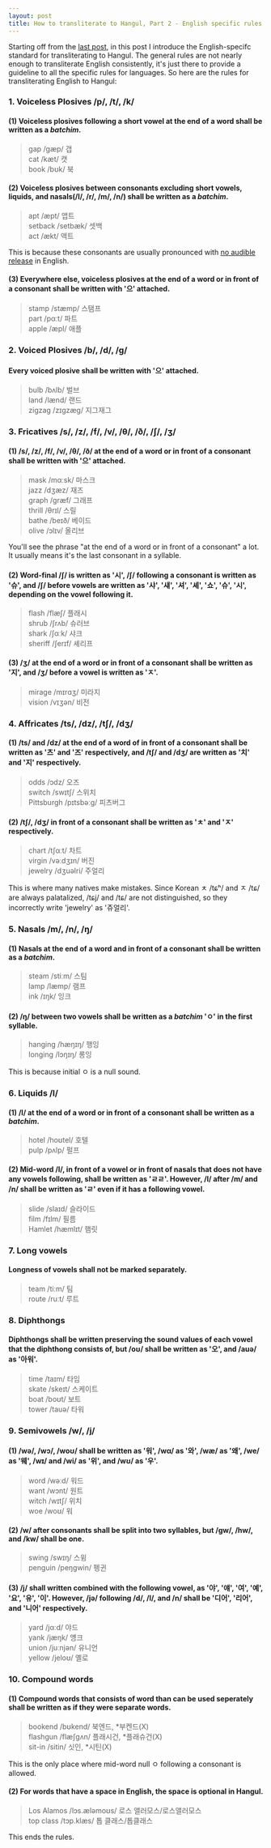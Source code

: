 ```yaml
---
layout: post
title: How to transliterate to Hangul, Part 2 - English specific rules
---
```


Starting off from the [last post](/blog/Trans1/), in this post I introduce the English-specifc standard for transliterating to Hangul. The general rules are not nearly enough to transliterate English consistently, it's just there to provide a guideline to all the specific rules for languages. So here are the rules for transliterating English to Hangul:

### 1. Voiceless Plosives /p/, /t/, /k/

#### (1) Voiceless plosives following a short vowel at the end of a word shall be written as a *batchim*.

> gap /gæp/ 갭<br>
> cat /kæt/ 캣<br>
> book /bʊk/ 북

#### (2) Voiceless plosives between consonants excluding short vowels, liquids, and nasals(/l/, /r/, /m/, /n/) shall be written as a *batchim*.

> apt /æpt/ 앱트<br>
> setback /setbæk/ 셋백<br>
> act /ækt/ 액트

This is because these consonants are usually pronounced with [no audible release](https://en.wikipedia.org/wiki/No_audible_release) in English.

#### (3) Everywhere else, voiceless plosives at the end of a word or in front of a consonant shall be written with '으' attached.

> stamp /stæmp/ 스탬프<br>
> part /pαːt/ 파트<br>
> apple /æpl/ 애플

### 2. Voiced Plosives /b/, /d/, /g/

#### Every voiced plosive shall be written with '으' attached.

> bulb /bʌlb/ 벌브<br>
> land /lænd/ 랜드<br>
> zigzag /zɪgzæg/ 지그재그

### 3. Fricatives /s/, /z/, /f/, /v/, /θ/, /ð/, /ʃ/, /ʒ/

#### (1) /s/, /z/, /f/, /v/, /θ/, /ð/ at the end of a word or in front of a consonant shall be written with '으' attached.

> mask /mαːsk/ 마스크<br>
> jazz /dʒæz/ 재즈<br>
> graph /græf/ 그래프<br>
> thrill /θrɪl/ 스릴<br>
> bathe /beɪð/ 베이드<br>
> olive /ɔlɪv/ 올리브

You'll see the phrase "at the end of a word or in front of a consonant" a lot. It usually means it's the last consonant in a syllable.

#### (2) Word-final /ʃ/ is written as '시', /ʃ/ following a consonant is written as '슈', and /ʃ/ before vowels are written as '샤', '섀', '셔', '셰', '쇼', '슈', '시', depending on the vowel following it.

> flash /flæʃ/ 플래시<br>
> shrub /ʃrʌb/ 슈러브<br>
> shark /ʃαːk/ 샤크<br>
> sheriff /ʃerɪf/ 셰리프

#### (3) /ʒ/ at the end of a word or in front of a consonant shall be written as '지', and /ʒ/ before a vowel is written as 'ㅈ'.

> mirage /mɪrɑʒ/ 미라지<br>
> vision /vɪʒən/ 비전<br>

### 4. Affricates /ts/, /dz/, /tʃ/, /dʒ/

#### (1) /ts/ and /dz/ at the end of a word of in front of a consonant shall be written as '츠' and '즈' respectively, and /tʃ/ and /dʒ/ are written as '치' and '지' respectively.

> odds /ɔdz/ 오즈<br>
> switch /swɪtʃ/ 스위치<br>
> Pittsburgh /pɪtsbəːg/ 피츠버그

#### (2) /tʃ/, /dʒ/ in front of a consonant shall be written as 'ㅊ' and 'ㅈ' respectively.

> chart /tʃαːt/ 차트<br>
> virgin /vəːdʒɪn/ 버진<br>
> jewelry /dʒuəlri/ 주얼리

This is where many natives make mistakes. Since Korean ㅊ /tɕʰ/ and ㅈ /tɕ/ are always palatalized, /tɕj/ and /tɕ/ are not distinguished, so they incorrectly write 'jewelry' as '쥬얼리'.

### 5. Nasals /m/, /n/, /ŋ/

#### (1) Nasals at the end of a word and in front of a consonant shall be written as a *batchim*.

> steam /stiːm/ 스팀<br>
> lamp /læmp/ 램프<br>
> ink /ɪŋk/ 잉크

#### (2) /ŋ/ between two vowels shall be written as a *batchim* 'ㅇ' in the first syllable.

> hanging /hæŋɪŋ/ 행잉<br>
> longing /lɔŋɪŋ/ 롱잉

This is because initial ㅇ is a null sound.

### 6. Liquids /l/

#### (1) /l/ at the end of a word or in front of a consonant shall be written as a *batchim*.

> hotel /hoʊtel/ 호텔<br>
> pulp /pʌlp/ 펄프

#### (2) Mid-word /l/, in front of a vowel or in front of nasals that does not have any vowels following, shall be written as 'ㄹㄹ'. However, /l/ after /m/ and /n/ shall be written as 'ㄹ' even if it has a following vowel.

> slide /slaɪd/ 슬라이드<br>
> film /fɪlm/ 필름<br>
> Hamlet /hæmlɪt/ 햄릿

### 7. Long vowels

#### Longness of vowels shall not be marked separately.

> team /tiːm/ 팀<br>
> route /ruːt/ 루트

### 8. Diphthongs

#### Diphthongs shall be written preserving the sound values of each vowel that the diphthong consists of, but /oʊ/ shall be written as '오', and /auə/ as '아워'.

> time /taɪm/ 타임<br>
> skate /skeɪt/ 스케이트<br>
> boat /boʊt/ 보트<br>
> tower /tauə/ 타워

### 9. Semivowels /w/, /j/

#### (1) /wə/, /wɔ/, /woʊ/ shall be written as '워', /wα/ as '와', /wæ/ as '왜', /we/ as '웨', /wɪ/ and /wi/ as '위', and /wʊ/ as '우'.

> word /wəːd/ 워드<br>
> want /wɔnt/ 원트<br>
> witch /wɪtʃ/ 위치<br>
> woe /woʊ/ 워

#### (2) /w/ after consonants shall be split into two syllables, but /gw/, /hw/, and /kw/ shall be one.

> swing /swɪŋ/ 스윙<br>
> penguin /peŋgwin/ 펭귄<br>

#### (3) /j/ shall written combined with the following vowel, as '야', '얘', '여', '예', '요', '유', '이'. However, /jə/ following /d/, /l/, and /n/ shall be '디어', '리어', and '니어' respectively.

> yard /jαːd/ 야드<br>
> yank /jæŋk/ 얭크<br>
> union /juːnjən/ 유니언<br>
> yellow /jeloʊ/ 옐로

### 10. Compound words

#### (1) Compound words that consists of word than can be used seperately shall be written as if they were separate words.

> bookend /bʊkend/ 북엔드, \*부켄드(X) <br>
> flashgun /flæʃgʌn/ 플래시건, \*플래슈건(X) <br>
> sit-in /sitin/ 싯인, \*시틴(X)

This is the only place where mid-word null ㅇ following a consonant is allowed.

#### (2) For words that have a space in English, the space is optional in Hangul.

> Los Alamos /lɔs.æləmoʊs/ 로스 앨러모스/로스앨러모스 <br>
> top class /tɔp.klæs/ 톱 클래스/톱클래스

This ends the rules.
